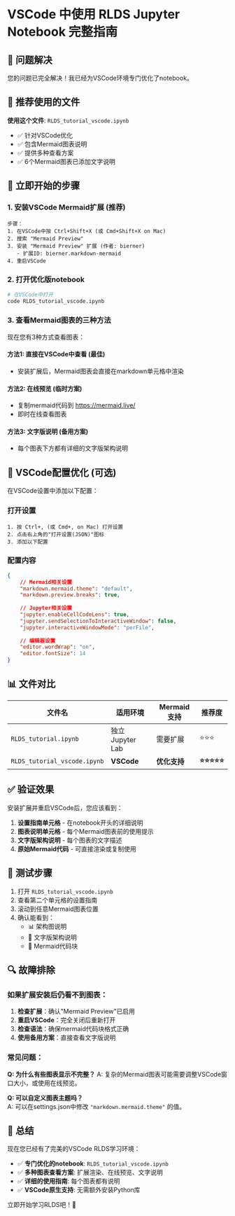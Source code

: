 # VSCode 中使用 RLDS Jupyter Notebook 完整指南

## 🎯 问题解决

您的问题已完全解决！我已经为VSCode环境专门优化了notebook。

## 📁 推荐使用的文件

**使用这个文件**: `RLDS_tutorial_vscode.ipynb`
- ✅ 针对VSCode优化
- ✅ 包含Mermaid图表说明
- ✅ 提供多种查看方案
- ✅ 6个Mermaid图表已添加文字说明

## 🚀 立即开始的步骤

### 1. 安装VSCode Mermaid扩展 (推荐)

```
步骤：
1. 在VSCode中按 Ctrl+Shift+X (或 Cmd+Shift+X on Mac)
2. 搜索 "Mermaid Preview"
3. 安装 "Mermaid Preview" 扩展 (作者: bierner)
   - 扩展ID: bierner.markdown-mermaid
4. 重启VSCode
```

### 2. 打开优化版notebook

```bash
# 在VSCode中打开
code RLDS_tutorial_vscode.ipynb
```

### 3. 查看Mermaid图表的三种方法

现在您有3种方式查看图表：

#### 方法1: 直接在VSCode中查看 (最佳)
- 安装扩展后，Mermaid图表会直接在markdown单元格中渲染

#### 方法2: 在线预览 (临时方案)
- 复制mermaid代码到 https://mermaid.live/
- 即时在线查看图表

#### 方法3: 文字版说明 (备用方案)
- 每个图表下方都有详细的文字版架构说明

## 🔧 VSCode配置优化 (可选)

在VSCode设置中添加以下配置：

### 打开设置
```
1. 按 Ctrl+, (或 Cmd+, on Mac) 打开设置
2. 点击右上角的"打开设置(JSON)"图标
3. 添加以下配置
```

### 配置内容
```json
{
    // Mermaid相关设置
    "markdown.mermaid.theme": "default",
    "markdown.preview.breaks": true,
    
    // Jupyter相关设置  
    "jupyter.enableCellCodeLens": true,
    "jupyter.sendSelectionToInteractiveWindow": false,
    "jupyter.interactiveWindowMode": "perFile",
    
    // 编辑器设置
    "editor.wordWrap": "on",
    "editor.fontSize": 14
}
```

## 📊 文件对比

| 文件名 | 适用环境 | Mermaid支持 | 推荐度 |
|--------|----------|-------------|--------|
| `RLDS_tutorial.ipynb` | 独立Jupyter Lab | 需要扩展 | ⭐⭐⭐ |
| `RLDS_tutorial_vscode.ipynb` | **VSCode** | **优化支持** | **⭐⭐⭐⭐⭐** |

## ✅ 验证效果

安装扩展并重启VSCode后，您应该看到：

1. **设置指南单元格** - 在notebook开头的详细说明
2. **图表说明单元格** - 每个Mermaid图表前的使用提示  
3. **文字版架构说明** - 每个图表的文字描述
4. **原始Mermaid代码** - 可直接渲染或复制使用

## 🎯 测试步骤

1. 打开 `RLDS_tutorial_vscode.ipynb`
2. 查看第二个单元格的设置指南
3. 滚动到任意Mermaid图表位置
4. 确认能看到：
   - 📊 架构图说明
   - 📝 文字版架构说明  
   - 🔧 Mermaid代码块

## 🔍 故障排除

### 如果扩展安装后仍看不到图表：

1. **检查扩展**：确认"Mermaid Preview"已启用
2. **重启VSCode**：完全关闭后重新打开
3. **检查语法**：确保mermaid代码块格式正确
4. **使用备用方案**：直接查看文字版说明

### 常见问题：

**Q: 为什么有些图表显示不完整？**
A: 复杂的Mermaid图表可能需要调整VSCode窗口大小，或使用在线预览。

**Q: 可以自定义图表主题吗？**  
A: 可以在settings.json中修改 `"markdown.mermaid.theme"` 的值。

## 🎉 总结

现在您已经有了完美的VSCode RLDS学习环境：

- ✅ **专门优化的notebook**: `RLDS_tutorial_vscode.ipynb`
- ✅ **多种图表查看方案**: 扩展渲染、在线预览、文字说明
- ✅ **详细的使用指南**: 每个图表都有说明
- ✅ **VSCode原生支持**: 无需额外安装Python库

立即开始学习RLDS吧！🚀 